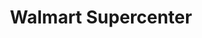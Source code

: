 ---
title: "Walmart Supercenter"
url: /zanesville/walmart-supercenter-maple-avenue/
shop: supermarket
---